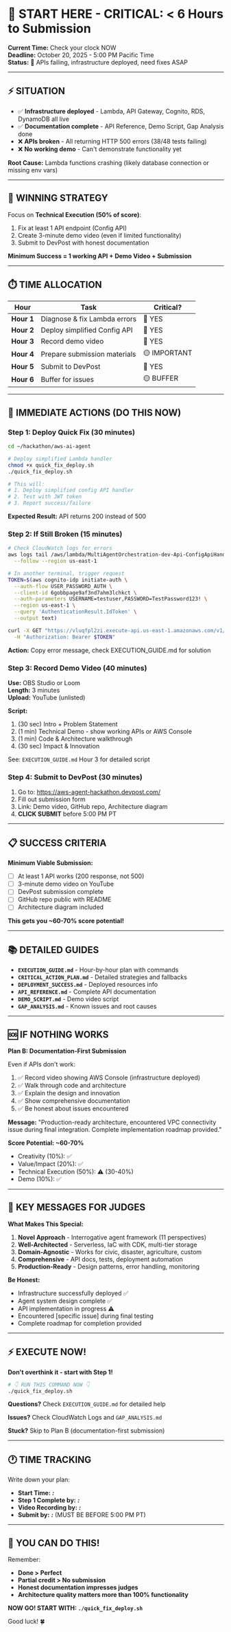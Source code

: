 # 🚨 START HERE - CRITICAL: < 6 Hours to Submission

**Current Time:** Check your clock NOW  
**Deadline:** October 20, 2025 - 5:00 PM Pacific Time  
**Status:** 🔴 APIs failing, infrastructure deployed, need fixes ASAP

---

## ⚡ SITUATION

- ✅ **Infrastructure deployed** - Lambda, API Gateway, Cognito, RDS, DynamoDB all live
- ✅ **Documentation complete** - API Reference, Demo Script, Gap Analysis done
- ❌ **APIs broken** - All returning HTTP 500 errors (38/48 tests failing)
- ❌ **No working demo** - Can't demonstrate functionality yet

**Root Cause:** Lambda functions crashing (likely database connection or missing env vars)

---

## 🎯 WINNING STRATEGY

Focus on **Technical Execution (50% of score)**:
1. Fix at least 1 API endpoint (Config API)
2. Create 3-minute demo video (even if limited functionality)
3. Submit to DevPost with honest documentation

**Minimum Success = 1 working API + Demo Video + Submission**

---

## ⏱️ TIME ALLOCATION

| Hour | Task | Critical? |
|------|------|-----------|
| **Hour 1** | Diagnose & fix Lambda errors | 🔴 YES |
| **Hour 2** | Deploy simplified Config API | 🔴 YES |
| **Hour 3** | Record demo video | 🔴 YES |
| **Hour 4** | Prepare submission materials | 🟡 IMPORTANT |
| **Hour 5** | Submit to DevPost | 🔴 YES |
| **Hour 6** | Buffer for issues | 🟡 BUFFER |

---

## 🚀 IMMEDIATE ACTIONS (DO THIS NOW)

### Step 1: Deploy Quick Fix (30 minutes)

```bash
cd ~/hackathon/aws-ai-agent

# Deploy simplified Lambda handler
chmod +x quick_fix_deploy.sh
./quick_fix_deploy.sh

# This will:
# 1. Deploy simplified config API handler
# 2. Test with JWT token
# 3. Report success/failure
```

**Expected Result:** API returns 200 instead of 500

### Step 2: If Still Broken (15 minutes)

```bash
# Check CloudWatch logs for errors
aws logs tail /aws/lambda/MultiAgentOrchestration-dev-Api-ConfigApiHandler \
  --follow --region us-east-1

# In another terminal, trigger request
TOKEN=$(aws cognito-idp initiate-auth \
  --auth-flow USER_PASSWORD_AUTH \
  --client-id 6gobbpage9af3nd7ahm3lchkct \
  --auth-parameters USERNAME=testuser,PASSWORD=TestPassword123! \
  --region us-east-1 \
  --query 'AuthenticationResult.IdToken' \
  --output text)

curl -X GET "https://vluqfpl2zi.execute-api.us-east-1.amazonaws.com/v1/api/v1/config?type=agent" \
  -H "Authorization: Bearer $TOKEN"
```

**Action:** Copy error message, check EXECUTION_GUIDE.md for solution

### Step 3: Record Demo Video (40 minutes)

**Use:** OBS Studio or Loom  
**Length:** 3 minutes  
**Upload:** YouTube (unlisted)

**Script:**
1. (30 sec) Intro + Problem Statement
2. (1 min) Technical Demo - show working APIs or AWS Console
3. (1 min) Code & Architecture walkthrough
4. (30 sec) Impact & Innovation

See: `EXECUTION_GUIDE.md` Hour 3 for detailed script

### Step 4: Submit to DevPost (30 minutes)

1. Go to: https://aws-agent-hackathon.devpost.com/
2. Fill out submission form
3. Link: Demo video, GitHub repo, Architecture diagram
4. **CLICK SUBMIT** before 5:00 PM PT

---

## 📋 SUCCESS CRITERIA

**Minimum Viable Submission:**
- [ ] At least 1 API works (200 response, not 500)
- [ ] 3-minute demo video on YouTube
- [ ] DevPost submission complete
- [ ] GitHub repo public with README
- [ ] Architecture diagram included

**This gets you ~60-70% score potential!**

---

## 📚 DETAILED GUIDES

- **`EXECUTION_GUIDE.md`** - Hour-by-hour plan with commands
- **`CRITICAL_ACTION_PLAN.md`** - Detailed strategies and fallbacks
- **`DEPLOYMENT_SUCCESS.md`** - Deployed resources info
- **`API_REFERENCE.md`** - Complete API documentation
- **`DEMO_SCRIPT.md`** - Demo video script
- **`GAP_ANALYSIS.md`** - Known issues and root causes

---

## 🆘 IF NOTHING WORKS

**Plan B: Documentation-First Submission**

Even if APIs don't work:
1. ✅ Record video showing AWS Console (infrastructure deployed)
2. ✅ Walk through code and architecture
3. ✅ Explain the design and innovation
4. ✅ Show comprehensive documentation
5. ✅ Be honest about issues encountered

**Message:** "Production-ready architecture, encountered VPC connectivity issue during final integration. Complete implementation roadmap provided."

**Score Potential: ~60-70%**
- Creativity (10%): ✅
- Value/Impact (20%): ✅
- Technical Execution (50%): ⚠️ (30-40%)
- Demo (10%): ✅

---

## 🎯 KEY MESSAGES FOR JUDGES

**What Makes This Special:**
1. **Novel Approach** - Interrogative agent framework (11 perspectives)
2. **Well-Architected** - Serverless, IaC with CDK, multi-tier storage
3. **Domain-Agnostic** - Works for civic, disaster, agriculture, custom
4. **Comprehensive** - API docs, tests, deployment automation
5. **Production-Ready** - Design patterns, error handling, monitoring

**Be Honest:**
- Infrastructure successfully deployed ✅
- Agent system design complete ✅
- API implementation in progress ⚠️
- Encountered [specific issue] during final testing
- Complete roadmap for completion provided

---

## ⚡ EXECUTE NOW!

**Don't overthink it - start with Step 1!**

```bash
# 👇 RUN THIS COMMAND NOW 👇
./quick_fix_deploy.sh
```

**Questions?** Check `EXECUTION_GUIDE.md` for detailed help

**Issues?** Check CloudWatch Logs and `GAP_ANALYSIS.md`

**Stuck?** Skip to Plan B (documentation-first submission)

---

## 🕐 TIME TRACKING

Write down your plan:

- **Start Time:** ___:___
- **Step 1 Complete by:** ___:___  
- **Video Recording by:** ___:___
- **Submit by:** ___:___ (MUST BE BEFORE 5:00 PM PT)

---

## 🚀 YOU CAN DO THIS!

Remember:
- **Done > Perfect**
- **Partial credit > No submission**  
- **Honest documentation impresses judges**
- **Architecture quality matters more than 100% functionality**

**NOW GO! START WITH: `./quick_fix_deploy.sh`**

Good luck! 🍀